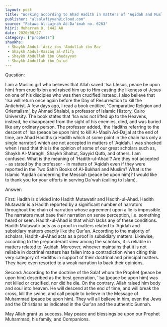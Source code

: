 ```yaml
---
layout: post
title: "Working according to Ahad Hadith in matters of 'Aqidah and Muslims' 'Aqidah about 'Isa (Jesus, peace be upon him)"
publisher: "alsalafiyyah@icloud.com"
source: "Fatawa Al-Lajnah Ad-Da'imah no. 6263"
hijri: Muharram 8, 1442 AH
date: 2020/08/27
category: ["prophets"]
shaykhs: 
 - Shaykh Abdul-'Aziz ibn 'Abdullah ibn Baz
 - Shaykh Abdul-Razzaq al-Afify
 - Shaykh Abdullah ibn Ghudayyan
 - Shaykh Abdullah ibn Qa'ud
---
```


Question: 

I am a Muslim girl who believes that Allah saved 'Isa (Jesus, peace be upon him) from crucifixion and raised him up to Him casting the likeness of Jesus on one of his disciples who was then crucified instead. I also believe that 'Isa will return once again before the Day of Resurrection to kill the Antichrist. A few days ago, I read a book entitled, 'Comparative Religion and Orientalism', by Ahmad Shalabi, a professor of Islamic History, Cairo University. The book states that 'Isa was not lifted up to the Heavens, instead, he disappeared from the sight of his enemies, died, and was buried like any ordinary person. The professor added, 'the Hadiths referring to the descent of 'Isa (peace be upon him) to kill Al-Masih Ad-Dajjal at the end of time, are Ahad Hadiths (a Hadith which at some point in the chain has only a single narrator) which are not accepted in matters of 'Aqidah. I was shocked when I read that this is the opinion of some of our great scholars such as, Shaykh Al-Maraghi, Shaykh Shaltut, Sayyid Qutb, and others. I am confused. What is the meaning of 'Hadith-ul-Ahad'? Are they not accepted - as stated by the professor - in matters of 'Aqidah even if they were reported in the Two Sahih Books of Al-Bukhari and Muslim? What is the Islamic 'Aqidah concerning the Messiah (peace be upon him)? I would like to thank you for your efforts in serving Da`wah (calling to Islam).

Answer:

First: Hadith is divided into Hadith Mutawatir and Hadith-ul-Ahad. Hadith Mutawatir is a Hadith reported by a significant number of narrators throughout the chain of narration whose agreement upon a lie is impossible. The narrators must base their narration on sense perception, i.e. something heard or seen. Hadith-ul-Ahad is that which lacks any of these conditions. Hadith Mutawatir acts as a proof in matters related to 'Aqidah and subsidiary matters exactly like the Qur'an. According to the majority of scholars, Hadith-ul-Ahad acts as a proof in subsidiary matters. Likewise, according to the preponderant view among the scholars, it is reliable in matters related to `Aqidah. Moreover, whoever maintains that it is not reliable in doctrinal matters has fallen into a contradiction when citing this very category of Hadiths in support of their doctrinal and principal matters. They have even resorted to a weak narration to back their opinions.

Second: According to the doctrine of the Salaf whom the Prophet (peace be upon him) described as the best generation, 'Isa (peace be upon him) was not killed or crucified, nor did he die. On the contrary, Allah raised him body and soul into heaven. He will descend at the end of time, and will break the cross, kill the swine, and call people to believe in the Message of Muhammad (peace be upon him). They will all believe in him, even the Jews and the Christians as indicated in the Qur'an and the authentic Sunnah.

May Allah grant us success. May peace and blessings be upon our Prophet Muhammad, his family, and Companions.
